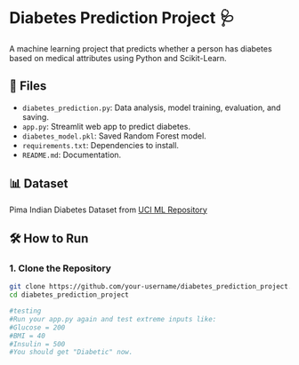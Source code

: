 # Diabetes Prediction Project 🩺

A machine learning project that predicts whether a person has diabetes based on medical attributes using Python and Scikit-Learn.

## 📂 Files
- `diabetes_prediction.py`: Data analysis, model training, evaluation, and saving.
- `app.py`: Streamlit web app to predict diabetes.
- `diabetes_model.pkl`: Saved Random Forest model.
- `requirements.txt`: Dependencies to install.
- `README.md`: Documentation.

## 📊 Dataset
Pima Indian Diabetes Dataset from [UCI ML Repository](https://www.kaggle.com/datasets/uciml/pima-indians-diabetes-database)

## 🛠️ How to Run

### 1. Clone the Repository
```bash
git clone https://github.com/your-username/diabetes_prediction_project.git
cd diabetes_prediction_project

#testing
#Run your app.py again and test extreme inputs like:
#Glucose = 200
#BMI = 40
#Insulin = 500
#You should get "Diabetic" now.
